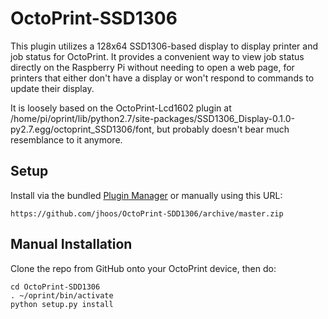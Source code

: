 # OctoPrint-SSD1306

This plugin utilizes a 128x64 SSD1306-based display to display printer and job status for OctoPrint.  It provides a convenient way to view job status directly on the Raspberry Pi without needing to open a web page, for printers that either don't have a display or won't respond to commands to update their display.

It is loosely based on the OctoPrint-Lcd1602 plugin at /home/pi/oprint/lib/python2.7/site-packages/SSD1306_Display-0.1.0-py2.7.egg/octoprint_SSD1306/font, but probably doesn't bear much resemblance to it anymore.

## Setup

Install via the bundled [Plugin Manager](https://github.com/foosel/OctoPrint/wiki/Plugin:-Plugin-Manager)
or manually using this URL:

    https://github.com/jhoos/OctoPrint-SDD1306/archive/master.zip

## Manual Installation 

Clone the repo from GitHub onto your OctoPrint device, then do:

    cd OctoPrint-SDD1306
    . ~/oprint/bin/activate
    python setup.py install


